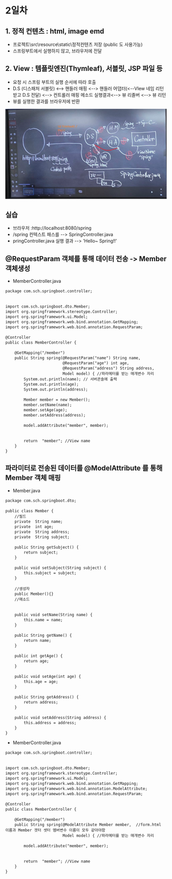 # 2일차

## 1. 정적 컨텐츠 : html, image emd
- 프로젝트\src\resource\static\정적컨텐츠 저장 (public 도 사용가능)
- 스프링부트에서 실행하지 않고, 브라우저에 전달


## 2. View : 템플릿엔진(Thymleaf), 서블릿, JSP 파일 등
- 요청 시 스프링 부트의 실행 순서에 따라 호출
- D.S (디스패처 서블릿) <--> 핸들러 매핑 <-->  핸들러 어댑터(<--VIew 네임 리턴받고 D.S 전달)  <--> 컨트롤러 매핑 메소드 실행결과<-->  뷰 리졸버    <--> 뷰 리턴
- 뷰를 실행한 결과를 브라우저에 반환 
<img src ="image/mvc2.png"  width = "600">



## 실습
- 브라우저 :http://localhost:8080/spring   
- /spring 컨텍스트 패스를 --> SpringController.java
- pringController.java 실행 결과 --> 'Hello~ Spring!!'


## @RequestParam 객체를 통해 데이터 전송 -> Member 객체생성
- MemberController.java
```
package com.sch.springboot.controller;


import com.sch.springboot.dto.Member;
import org.springframework.stereotype.Controller;
import org.springframework.ui.Model;
import org.springframework.web.bind.annotation.GetMapping;
import org.springframework.web.bind.annotation.RequestParam;

@Controller
public class MemberController {

    @GetMapping("/member")
    public String spring(@RequestParam("name") String name,
                         @RequestParam("age") int age,
                         @RequestParam("address") String address,
                         Model model) { //파라메터를 받는 매개변수 자리
        System.out.println(name); // 서버콘솔에 출력
        System.out.println(age);
        System.out.println(address);

        Member member = new Member();
        member.setName(name);
        member.setAge(age);
        member.setAddress(address);

        model.addAttribute("member", member);


        return  "member"; //View name
    }
}
```

## 파라미터로 전송된 데이터를 @ModelAttribute 를 통해 Member 객체 매핑
- Member.java
```
package com.sch.springboot.dto;

public class Member {
    //필드
    private  String name;
    private  int age;
    private  String address;
    private  String subject;

    public String getSubject() {
        return subject;
    }

    public void setSubject(String subject) {
        this.subject = subject;
    }

    //생성자
    public Member(){}
    //매소드


    public void setName(String name) {
        this.name = name;
    }

    public String getName() {
        return name;
    }

    public int getAge() {
        return age;
    }

    public void setAge(int age) {
        this.age = age;
    }

    public String getAddress() {
        return address;
    }

    public void setAddress(String address) {
        this.address = address;
    }
}

```

- MemberController.java
```
package com.sch.springboot.controller;


import com.sch.springboot.dto.Member;
import org.springframework.stereotype.Controller;
import org.springframework.ui.Model;
import org.springframework.web.bind.annotation.GetMapping;
import org.springframework.web.bind.annotation.ModelAttribute;
import org.springframework.web.bind.annotation.RequestParam;

@Controller
public class MemberController {

    @GetMapping("/member")
    public String spring(@ModelAttribute Member member,  //form.html 이름과 Member 겟터 셋터 멤버변수 이름이 모두 같아야함 
                         Model model) { //파라메터를 받는 매개변수 자리

        model.addAttribute("member", member);


        return  "member"; //View name
    }
}

```
